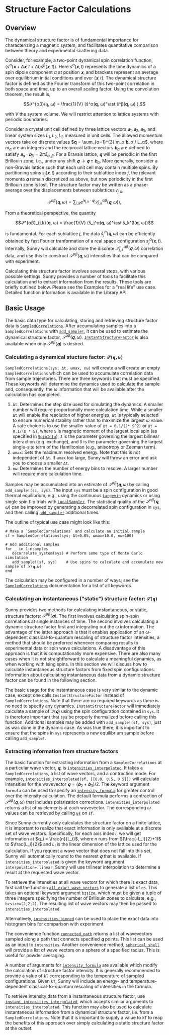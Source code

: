 # Structure Factor Calculations

## Overview
The dynamical structure factor is of fundamental importance for characterizing a
magnetic system, and facilitates quantitative comparison between theory and
experimental scattering data.

Consider, for example, a two-point dynamical spin correlation function,
$⟨s^α(𝐱+Δ𝐱, t+Δt) s^β(𝐱, t)⟩$. Here $s^α(𝐱, t)$ represents the time dynamics
of a spin dipole component $α$ at position $𝐱$, and brackets represent an
average over equilibrium initial conditions and over $(𝐱, t)$. The dynamical
structure factor is defined as the Fourier transform of this two-point
correlation in both space and time, up to an overall scaling factor. Using the
convolution theorem, the result is,

$$𝒮^{αβ}(𝐪, ω) = \frac{1}{V} ⟨ŝ^α(𝐪, ω)^\ast ŝ^β(𝐪, ω) ⟩,$$

with $V$ the system volume. We will restrict attention to lattice systems with
periodic boundaries.

Consider a crystal unit cell defined by three lattice vectors $𝐚_1, 𝐚_2,
𝐚_3$, and linear system sizes $L_1, L_2, L_3$ measured in unit cells. The
allowed momentum vectors take on discrete values $𝐪 = \sum_{α=1}^{3} m_α 𝐛_α /
L_α$, where $m_α$ are an integers and the reciprocal lattice vectors $𝐛_α$ are
defined to satisfy $𝐚_α ⋅ 𝐛_β = 2π δ_{α,β}$. For a Bravais lattice, $𝐪$ will
be periodic in the first Brillouin zone, i.e., under any shift $𝐪 → 𝐪 ± 𝐛_α$.
More generally, consider a non-Bravais lattice such that each unit cell may
contain multiple spins. By partitioning spins $s_j(𝐱,t)$ according to their
sublattice index $j$, the relevant momenta $𝐪$ remain discretized as above, but
now periodicity in the first Brillouin zone is lost. The structure factor may be
written as a phase-average over the displacements between sublattices
$𝐫_{j,k}$,

$$𝒮^{αβ}(𝐪, ω) = ∑_{j,k} e^{i 𝐫_{j,k} ⋅ 𝐪} 𝒮̃^{αβ}_{j,k}(𝐪, ω) ⟩,$$

From a theoretical perspective, the quantity

$$𝒮̃^{αβ}_{j,k}(𝐪, ω) = \frac{1}{V} ⟨ŝ_j^α(𝐪, ω)^\ast ŝ_k^β(𝐪, ω)⟩$$

is fundamental. For each sublattice $j$, the data $ŝ_j^α(𝐪, ω)$ can be
efficiently obtained by fast Fourier tranformation of a real space configuration
$s_j^α(𝐱, t)$. Internally, Sunny will calculate and store the discrete
$𝒮̃^{αβ}_{j,k}(𝐪, ω)$ correlation data, and use this to construct
$𝒮^{αβ}(𝐪,ω)$ intensities that can be compared with experiment.

Calculating this structure factor involves several steps, with various possible
settings. Sunny provides a number of tools to facilitate this calculation and to
extract information from the results. These tools are briefly outlined below.
Please see the Examples for a "real life" use case. Detailed function
information is available in the Library API.

## Basic Usage

The basic data type for calculating, storing and retrieving structure factor
data is [`SampledCorrelations`](@ref). After accumulating samples into a
`SampledCorrelations` with [`add_sample!`](@ref), it can be used to estimate the
dynamical structure factor, $𝒮^{αβ}(𝐪,ω)$. [`InstantStructureFactor`](@ref) is
also available when only $𝒮^{αβ}(𝐪)$ is desired. 

### Calculating a dynamical stucture factor: ``𝒮(𝐪,ω)``

`SampledCorrelations(sys; Δt, ωmax, nω)` will create a will create an empty
`SampledCorrelations` which can be used to accumulate correlation data from
sample trajectories. There are three keywords that must be specified. These
keywords will determine the dynamics used to calculate the sample and,
consequently, the $ω$ information that will be available after the calculation
has completed.

1. `Δt`: Determines the step size used for simulating the dynamics. A smaller
   number will require proportionally more calculation time. While a smaller
   `Δt` will enable the resolution of higher energies, `Δt` is typically
   selected to ensure numerical stability rather than to maximize the largest
   $ω$ value. A safe choice is to use the smaller value of `Δt = 0.1/(J* S^2)`
   or `Δt = 0.1/(D * S)`, where `S` is magnetic moment of the largest local spin
   (as specified in [`SpinInfo`](@ref)), `J` is the parameter governing the
   largest bilinear interaction (e.g. exchange), and `D` is the parameter
   governing the largest single-site term of the Hamiltonian (e.g., anisotropy
   or Zeeman term).
2. `ωmax`: Sets the maximum resolved energy. Note that this is not independent
   of `Δt`. If `ωmax` too large, Sunny will throw an error and ask you to choose
   a smaller `Δt`. 
3. `nω`: Determines the number of energy bins to resolve. A larger number will
   require more calculation time.

Samples may be accumulated into an estimate of $𝒮^{αβ}(𝐪,ω)$ by calling
`add_sample!(sc, sys)`. The input `sys` must be a spin configuration in good
thermal equilibrium, e.g., using the continuous [`Langevin`](@ref) dynamics or
using single spin flip trials with [`LocalSampler`](@ref). The statistical
quality of the $𝒮^{αβ}(𝐪,ω)$ can be improved by generating a decorrelated spin
configuration in `sys`, and then calling [`add_sample!`](@ref) additional times.

The outline of typical use case might look like this:
```
# Make a `SampledCorrelations` and calculate an initial sample
sf = SampledCorrelations(sys; Δt=0.05, ωmax=10.0, nω=100) 

# Add additional samples
for _ in 1:nsamples
   decorrelate_system(sys) # Perform some type of Monte Carlo simulation
   add_sample!(sf, sys)    # Use spins to calculate and accumulate new sample of 𝒮(𝐪,ω)
end
```

The calculation may be configured in a number of ways; see the
[`SampledCorrelations`](@ref) documentation for a list of all keywords.


### Calculating an instantaneous ("static") structure factor: ``𝒮(𝐪)``

Sunny provides two methods for calculating instantaneous, or static, structure
factors: $𝒮^{αβ}(𝐪)$. The first involves calculating spin-spin correlations at
single instances of time. The second involves calculating a dynamic structure
factor first and integrating out the $ω$ information. The advantage of the
latter approach is that it enables application of an $ω$-dependent
classical-to-quantum rescaling of structure factor intensities, a method that
should be preferred whenever comparing results to experimental data or spin wave
calculations. A disadvantage of this approach is that it is computationally more
expensive. There are also many cases when it is not straightforward to calculate
a meaningful dynamics, as when working with Ising spins. In this section we will
discuss how to calculate instantaneous structure factors from fixed spin
configurations. Information about calculating instantaneous data from a dynamic
structure factor can be found in the following section.

The basic usage for the instantaneous case is very similar to the dynamic case,
except one calls `InstantStructureFactor` instead of `SampledCorrelations`.
Note that there are no required keywords as there is no need to specify any
dynamics. `InstantStructureFactor` will immediately calculate a sample of
$𝒮(𝐪)$ using the spin configuration contained in `sys`. It is therefore
important that `sys` be properly thermalized before calling this function.
Additional samples may be added with `add_sample!(sf, sys)`, just as was done in
the dynamic case. As was true there, it is important to ensure that the spins in
`sys` represents a new equilibrium sample before calling `add_sample!`.

### Extracting information from structure factors

The basic function for extracting information from a `SampledCorrelations`
at a particular wave vector, $𝐪$, is [`intensities_interpolated`](@ref). It takes a
`SampledCorrelations`, a list of wave vectors, and a contraction mode. For example,
`intensities_interpolated(sf, [[0.0, 0.5, 0.5]])` will calculate intensities for the
wavevector $𝐪 = (𝐛_2 + 𝐛_3)/2$. The keyword argument `formula` can be used to
specify an [`intensity_formula`](@ref) for greater control over the intensity calculation.
The default formula performs a contraction of $𝒮^{αβ}(𝐪,ω)$ that includes
polarization corrections. `intensities_interpolated`
returns a list of `nω` elements at each wavevector. The corresponding $ω$ values can be retrieved
by calling [`ωs`](@ref) on `sf`.

Since Sunny currently only calculates the structure factor on a finite lattice,
it is important to realize that exact information is only available at a
discrete set of wave vectors. Specifically, for each axis index $i$, we will get
information at $q_i = \frac{n}{L_i}$, where $n$ runs from $(\frac{-L_i}{2}+1)$
to $\frac{L_i}{2}$ and $L_i$ is the linear dimension of the lattice used for the
calculation. If you request a wave vector that does not fall into this set,
Sunny will automatically round to the nearest $𝐪$ that is available. If
`intensities_interpolated` is given the keyword argument `interpolation=:linear`, Sunny will
use trilinear interpolation to determine a result at the requested wave
vector. 

To retrieve the intensities at all wave vectors for which there is exact data,
first call the function [`all_exact_wave_vectors`](@ref) to generate a list of
`qs`. This takes an optional keyword argument `bzsize`, which must be given a
tuple of three integers specifying the number of Brillouin zones to calculate,
e.g., `bzsize=(2,2,2)`. The resulting list of wave vectors may then be passed to
`intensities_interpolated`.

Alternatively, [`intensities_binned`](@ref) can be used to place the exact data
into histogram bins for comparison with experiment.

The convenience function [`connected_path`](@ref) returns a list of wavevectors
sampled along a path that connects specified $𝐪$ points. This list can be used
as an input to `intensities`. Another convenience method,
[`spherical_shell`](@ref) will provide a list of wave vectors on a sphere of a
specified radius. This is useful for powder averaging. 

A number of arguments for [`intensity_formula`](@ref) are available which
modify the calculation of structure factor intensity. It is generally recommended
to provide a value of `kT` corresponding to the temperature of sampled configurations.
Given `kT`, Sunny will include an energy- and temperature-dependent classical-to-quantum 
rescaling of intensities in the formula.

To retrieve intensity data from a instantaneous structure factor, use
[`instant_intensities_interpolated`](@ref), which accepts similar arguments to
`intensities_interpolated`. This function may also be used to calculate
instantaneous information from a dynamical structure factor, i.e. from a
`SampledCorrelations`. Note that it is important to supply a value to `kT` to
reap the benefits of this approach over simply calculating a static structure
factor at the outset. 
